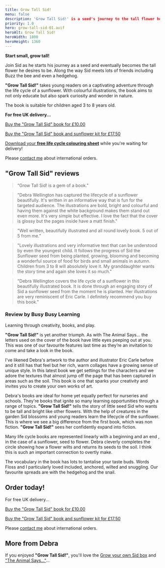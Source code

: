 ```yaml
---
title: Grow Tall Sid!
menu: false
description: 'Grow Tall Sid!' is a seed's journey to the tall flower he wants to be. For young readers aged 3 to 8.
priority: 1.0
hero: grow-tall-sid-01.avif
heroAlt: Grow Tall Sid!
heroWidth: 1800
heroHeight: 1360
---
```


**Start small, grow tall!**

Join Sid as he starts his journey as a seed and eventually becomes the tall flower he desires to be. Along the way Sid meets lots of friends including Buzz the bee and even a hedgehog.

**"Grow Tall Sid!"** takes young readers on a captivating adventure through the life cycle of a sunflower. With colourful illustrations, the book aims to not only educate but also spark curiosity and wonder in nature.

The book is suitable for children aged 3 to 8 years old.

**For free UK delivery...**

<p><a href="https://www.paypal.com/ncp/payment/TNFWF3WQ8QE2J" class="button">Buy the "Grow Tall Sid" book for &pound;10.00</a></p>

<p><a href="https://www.paypal.com/ncp/payment/LLMGHSLTU8UN2" class="button">Buy the "Grow Tall Sid" book and sunflower kit for &pound;17.50</a></p>

[Download your **free life cycle colouring sheet**](--ROOT--download/life-cycle-colouring.pdf) while you're waiting for delivery!

Please [contact me](--ROOT--about/) about international orders.


## "Grow Tall Sid" reviews

> “Grow Tall Sid! is a gem of a book."

> "Debra Wellington has captured the lifecycle of a sunflower beautifully. It's written in an informative way that is fun for the targeted audience. The illustrations are bold, bright and colourful and having them against the white background makes them stand out even more. It's very simple but effective. I love the fact that the cover is glossy but the pages inside have a matt finish."

> "Well written, beautifully illustrated and all round lovely book. 5 out of 5 from me.”

> "Lovely illustrations and very informative text that can be understood by even the youngest child. It follows the progress of Sid the Sunflower seed from being planted, growing, blooming and becoming a wonderful source of food for birds and small animals in autumn. Children from 3 to 8 will absolutely love it. My granddaughter wants the story time and again she loves it so much."

> "Debra Wellington covers the life cycle of a sunflower in this beautifully illustrated book. It is done through an engaging story of Sid a sunflower seed from the moment he is planted. Her illustrations are very reminiscent of Eric Carle. I definitely recommend you buy this book."


### Review by Busy Busy Learning

Learning through creativity, books, and play.

**"Grow Tall Sid!"** is yet another triumph. As with The Animal Says… the letters used on the cover of the book have little eyes peeping out at you. This was one of our favourite features last time as they’re an invitation to come and take a look in the book.

I've likened Debra's artwork to the author and illustrator Eric Carle before and it still has that feel but her rich, warm collages have a growing sense of unique style. In this latest book we get settings for the characters and we adore the textures that almost jump off the page that has been captured in areas such as the soil. This book is one that sparks your creativity and invites you to create your own works of art.

Debra's books are ideal for home yet equally perfect for nurseries and schools. They're books that ignite so many learning opportunities through a range of topics. **"Grow Tall Sid!"** tells the story of little seed Sid who wants to be tall and bright like other flowers. With the help of creatures in the garden Sid blossoms and young readers learn the lifecycle of the sunflower. This is where we see a big difference from the first book, which was non fiction. **"Grow Tall Sid!"** sees her confidently expand into fiction.

Many life cycle books are represented linearly with a beginning and an end , in the case of a sunflower, seed to flower. Debra cleverly completes the circle showing how a flower wilts and returns its seeds to the soil. I think this is such an important connection to overtly make.

The vocabulary in the book has lots to tantalise your taste buds. Words Floss and I particularly loved included, anchored, wilted and snuggling. Our favourite spreads are with the hedgehog and the snail.


## Order today!

For free UK delivery...

<p><a href="https://www.paypal.com/ncp/payment/TNFWF3WQ8QE2J" class="button">Buy the "Grow Tall Sid" book for &pound;10.00</a></p>

<p><a href="https://www.paypal.com/ncp/payment/LLMGHSLTU8UN2" class="button">Buy the "Grow Tall Sid" book and sunflower kit for &pound;17.50</a></p>

Please [contact me](--ROOT--about/) about international orders.


## More from Debra

If you enjoyed **"Grow Tall Sid!"**, you'll love the [Grow your own Sid box](--ROOT--kits/grow-your-own-sid/) and ["The Animal Says..."](--ROOT--books/the-animal-says/)...

